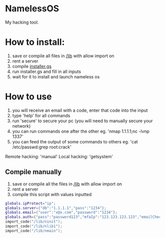 # NamelessOS
My hacking tool.

# How to install:

1. save or compile all files in [/lib](https://github.com/Nameless9000/NamelessOS/tree/main/lib) with allow import on
2. rent a server
3. compile [installer.gs](https://raw.githubusercontent.com/Nameless9000/NamelessOS/main/installer.gs)
4. run installer.gs and fill in all inputs
5. wait for it to install and launch nameless os

# How to use

1. you will receive an email with a code, enter that code into the input
2. type 'help' for all commands
3. run 'secure' to secure your pc (you will need to manually secure your network)
4. you can run commands one after the other eg. 'nmap 1.1.1.1;nc -lvnp 1337'
5. you can feed the output of some commands to others eg. 'cat /etc/passwd:grep root:crack'

Remote hacking: 'manual'
Local hacking: 'getsystem'

## Compile manually

1. save or compile all the files in [/lib](https://github.com/Nameless9000/NamelessOS/tree/main/lib) with allow import on
2. rent a server
3. compile this script with values inputted
```lua
globals.ipProtect="ip";
globals.server={"db":"1.1.1.1","pass":"1234"};
globals.email={"user":"x@x.com","password":"1234"};
globals.auth={"pass":"password123","mfaIp":"123.123.123.123","emailCheck":"x@x.com"};
import_code("/lib/ninit");
import_code("/lib/nlib1");
import_code("/lib/nmain");
```
